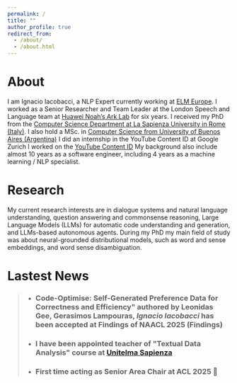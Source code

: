 ```yaml
---
permalink: /
title: ""
author_profile: true
redirect_from: 
  - /about/
  - /about.html
---
```


About
======

I am Ignacio Iacobacci, a NLP Expert currently working at [ELM Europe](https://elmeurope.com/natural-language-processing/). I worked as a Senior Researcher and Team Leader at the London Speech and Language team at [Huawei Noah’s Ark Lab](https://www.noahlab.com.hk/) for six years. 
I received my PhD from the [Computer Science Department at La Sapienza University in Rome (Italy)](https://www.di.uniroma1.it/). I also hold a MSc. in [Computer Science from University of Buenos Aires (Argentina)](https://www.dc.uba.ar/)
I did an internship in the YouTube Content ID at Google Zurich
I worked on the [YouTube Content ID](https://support.google.com/youtube/answer/2797370?hl=en) 
My background also include almost 10 years as a software engineer, including 4 years as a machine learning / NLP specialist.

Research
======

My current research interests are in dialogue systems and natural language understanding, question answering and commonsense reasoning, Large Language Models (LLMs) for automatic code understanding and generation, and LLMs-based autonomous agents. During my PhD my main field of study was about neural-grounded distributional models, such as word and sense embeddings, and word sense disambiguation.


Lastest News
======

> - ### Code-Optimise: Self-Generated Preference Data for Correctness and Efficiency" authored by Leonidas Gee, Gerasimos Lampouras, *Ignacio Iacobacci* has been accepted at Findings of NAACL 2025 (Findings) 
>
> - ### I have been appointed teacher of "Textual Data Analysis" course at [Unitelma Sapienza](https://www.unitelmasapienza.it/) 
> 
> - ### First time acting as Senior Area Chair at ACL 2025 🎉 


